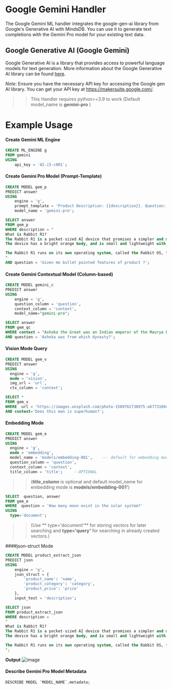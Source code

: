 # Google Gemini Handler
The Google Gemini ML handler integrates the google-gen-ai library from Google's Generative AI with MindsDB. You can use it to generate text completions with the Gemini Pro model for your existing text data.

## Google Generative AI (Google Gemini)
Google Generative AI is a library that provides access to powerful language models for text generation. More information about the Google Generative AI library can be found [here](https://github.com/GoogleCloudPlatform/generative-ai).

*Note:* Ensure you have the necessary API key for accessing the Google gen AI library. You can get your API key at https://makersuite.google.com/. 

>> This Handler requires python>=3.9 to work
>> (Default model_name is **gemini-pro** )

# Example Usage

#### Create Gemini ML Engine
```sql
CREATE ML_ENGINE g
FROM gemini
USING
    api_key = 'AI-i5-c001';
```


#### Create Gemini Pro Model (Prompt-Template)
```sql
CREATE MODEL gem_p
PREDICT answer
USING
    engine = 'g',
    prompt_template = 'Product Description: {{description}}. Question: {{question}}. Answer:',
    model_name = 'gemini-pro';
```

```sql
SELECT answer
FROM gem_p
WHERE description = "
What is Rabbit R1?
The Rabbit R1 is a pocket-sized AI device that promises a simpler and more intuitive way to interact with technology. Instead of being app-driven, the device relies on an AI model called LAMB (large action model) to understand your instructions and complete tasks autonomously.
The device has a bright orange body, and is small and lightweight with a touchscreen, scroll wheel, and a talk button. There is also a rotating camera that functions as eyes of the device.

The Rabbit R1 runs on its own operating system, called the Rabbit OS, that eliminates the need for app stores and downloads, requiring only natural language voice input to navigate. The initial version supports integration with the likes of Uber, Spotify, and Amazon, with the AI able to train and learn using other apps in the future.
"
AND question = 'Given me bullet pointed features of product ?';
```



#### Create Gemini Contextual Model (Column-based)
```sql
CREATE MODEL gemini_c
PREDICT answer
USING
    engine = 'g',
    question_column = 'question',
    context_column = 'context',
    model_name="gemini-pro";
```
```sql
SELECT answer
FROM gem_qc
WHERE context = "Ashoka the Great was an Indian emperor of the Maurya Dynasty who ruled from 268 to 232 BCE. He is regarded as one of India's greatest emperors, known for his extensive empire, his efforts to spread Buddhism, and his commitment to non-violence and peaceful coexistence."
AND question = 'Ashoka was from which dynasty?';
```


#### Vision Mode Query
```sql
CREATE MODEL gem_v
PREDICT answer
USING
  engine = 'g',
  mode = 'vision',
  img_url = 'url',
  ctx_column = 'context';
```

```sql
SELECT *
FROM gem_v
WHERE  url = 'https://images.unsplash.com/photo-1589762738975-a6773160c7d7?q=80&w=1374&auto=format&fit=crop&ixlib=rb-4.0.3&ixid=M3wxMjA3fDB8MHxwaG90by1wYWdlfHx8fGVufDB8fHx8fA%3D%3D'
AND context='Does this man is superhuman?';
```

#### Embedding Mode 
```sql
CREATE MODEL gem_e
PREDICT answer
USING
  engine = 'g',
  mode = 'embedding',
  model_name = 'models/embedding-001',    --- default for embedding mode
  question_column = 'question',
  context_column = 'context',
  title_column = 'title';     --OPTIONAL
```
>> (**title_column** is optional and default model_name for embedding mode is **models/embedding-001'**)

```sql
SELECT  question, answer
FROM gem_e
WHERE  question = 'How many moon exist in the solar system?'
USING 
  type='document';
```
>>(Use ** type='document'** for storing vectors for later searching and **type='query'** for searching in already created vectors.)

####json-struct Mode
```sql
CREATE MODEL product_extract_json
PREDICT json
USING
    engine = 'g',
    json_struct = {
        'product_name': 'name',
        'product_category': 'category',
        'product_price': 'price'
    },
    input_text = 'description';
```
```sql
SELECT json
FROM product_extract_json
WHERE description = 
"
What is Rabbit R1?
The Rabbit R1 is a pocket-sized AI device that promises a simpler and more intuitive way to interact with technology. Instead of being app-driven, the device relies on an AI model called LAMB (large action model) to understand your instructions and complete tasks autonomously.
The device has a bright orange body, and is small and lightweight with a touchscreen, scroll wheel, and a talk button. There is also a rotating camera that functions as eyes of the device.IT provide all of this just for 300 dollar.

The Rabbit R1 runs on its own operating system, called the Rabbit OS, that eliminates the need for app stores and downloads, requiring only natural language voice input to navigate. The initial version supports integration with the likes of Uber, Spotify, and Amazon, with the AI able to train and learn using other apps in the future.
";
```
**Output**
![image](https://github.com/mindsdb/mindsdb/assets/75653580/aad51d3f-4458-4bcc-b4a3-07983496d2fe)

#### Describe Gemini Pro Model Metadata
```sql
DESCRIBE MODEL `MODEL_NAME`.metadata;
```